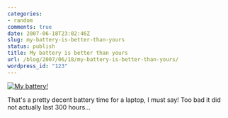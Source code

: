 ```yaml
---
categories:
- random
comments: true
date: 2007-06-18T23:02:46Z
slug: my-battery-is-better-than-yours
status: publish
title: My battery is better than yours
url: /blog/2007/06/18/my-battery-is-better-than-yours/
wordpress_id: "123"
---
```


[![My battery!](http://aras-p.info/blog/wp-content/uploads/2007/06/my-battery.png)](http://aras-p.info/blog/wp-content/uploads/2007/06/my-battery.png)

That's a pretty decent battery time for a laptop, I must say! Too bad it did not actually last 300 hours...
